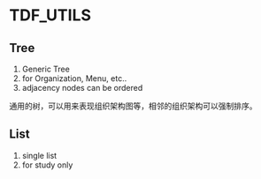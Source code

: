 # TDF_UTILS

## Tree
1. Generic Tree
2. for Organization, Menu, etc..
3. adjacency nodes can be ordered

通用的树，可以用来表现组织架构图等，相邻的组织架构可以强制排序。

## List
1. single list
2. for study only
